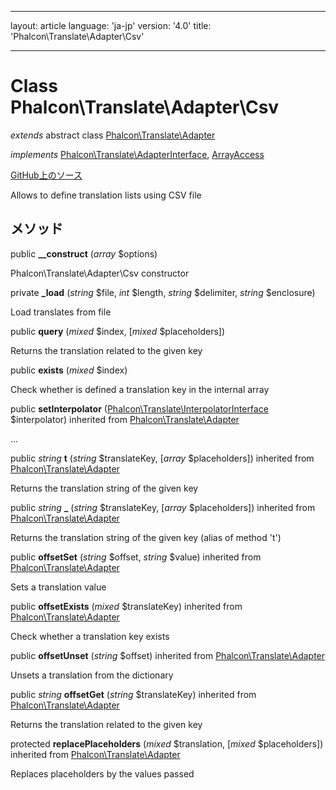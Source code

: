 * * *

layout: article language: 'ja-jp' version: '4.0' title: 'Phalcon\Translate\Adapter\Csv'

* * *

# Class **Phalcon\Translate\Adapter\Csv**

*extends* abstract class [Phalcon\Translate\Adapter](/4.0/en/api/Phalcon_Translate_Adapter)

*implements* [Phalcon\Translate\AdapterInterface](/4.0/en/api/Phalcon_Translate_AdapterInterface), [ArrayAccess](https://php.net/manual/en/class.arrayaccess.php)

<a href="https://github.com/phalcon/cphalcon/tree/v4.0.0/phalcon/translate/adapter/csv.zep" class="btn btn-default btn-sm">GitHub上のソース</a>

Allows to define translation lists using CSV file

## メソッド

public **__construct** (*array* $options)

Phalcon\Translate\Adapter\Csv constructor

private **_load** (*string* $file, *int* $length, *string* $delimiter, *string* $enclosure)

Load translates from file

public **query** (*mixed* $index, [*mixed* $placeholders])

Returns the translation related to the given key

public **exists** (*mixed* $index)

Check whether is defined a translation key in the internal array

public **setInterpolator** ([Phalcon\Translate\InterpolatorInterface](/4.0/en/api/Phalcon_Translate_InterpolatorInterface) $interpolator) inherited from [Phalcon\Translate\Adapter](/4.0/en/api/Phalcon_Translate_Adapter)

...

public *string* **t** (*string* $translateKey, [*array* $placeholders]) inherited from [Phalcon\Translate\Adapter](/4.0/en/api/Phalcon_Translate_Adapter)

Returns the translation string of the given key

public *string* **_** (*string* $translateKey, [*array* $placeholders]) inherited from [Phalcon\Translate\Adapter](/4.0/en/api/Phalcon_Translate_Adapter)

Returns the translation string of the given key (alias of method 't')

public **offsetSet** (*string* $offset, *string* $value) inherited from [Phalcon\Translate\Adapter](/4.0/en/api/Phalcon_Translate_Adapter)

Sets a translation value

public **offsetExists** (*mixed* $translateKey) inherited from [Phalcon\Translate\Adapter](/4.0/en/api/Phalcon_Translate_Adapter)

Check whether a translation key exists

public **offsetUnset** (*string* $offset) inherited from [Phalcon\Translate\Adapter](/4.0/en/api/Phalcon_Translate_Adapter)

Unsets a translation from the dictionary

public *string* **offsetGet** (*string* $translateKey) inherited from [Phalcon\Translate\Adapter](/4.0/en/api/Phalcon_Translate_Adapter)

Returns the translation related to the given key

protected **replacePlaceholders** (*mixed* $translation, [*mixed* $placeholders]) inherited from [Phalcon\Translate\Adapter](/4.0/en/api/Phalcon_Translate_Adapter)

Replaces placeholders by the values passed